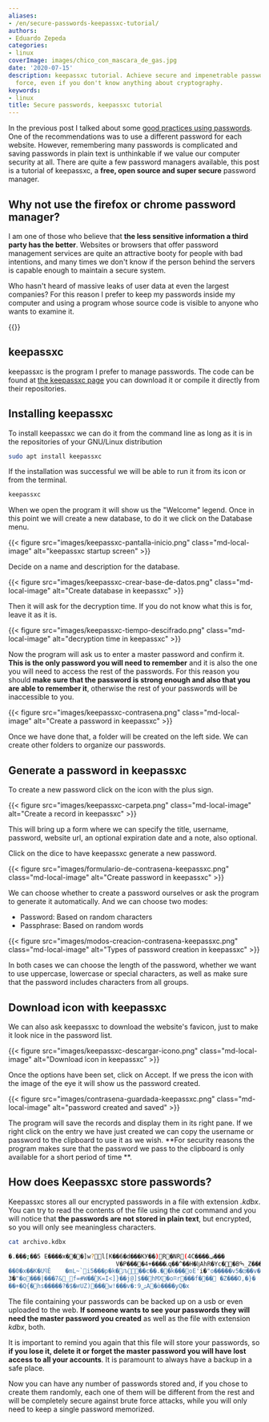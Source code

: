 ```yaml
---
aliases:
- /en/secure-passwords-keepassxc-tutorial/
authors:
- Eduardo Zepeda
categories:
- linux
coverImage: images/chico_con_mascara_de_gas.jpg
date: '2020-07-15'
description: keepassxc tutorial. Achieve secure and impenetrable passwords by brute
  force, even if you don't know anything about cryptography.
keywords:
- linux
title: Secure passwords, keepassxc tutorial
---
```


In the previous post I talked about some [good practices using passwords](/en/linux/how-to-create-a-secure-password/). One of the recommendations was to use a different password for each website. However, remembering many passwords is complicated and saving passwords in plain text is unthinkable if we value our computer security at all. There are quite a few password managers available, this post is a tutorial of keepassxc, a **free, open source and super secure** password manager.

## Why not use the firefox or chrome password manager?

I am one of those who believe that **the less sensitive information a third party has the better**. Websites or browsers that offer password management services are quite an attractive booty for people with bad intentions, and many times we don't know if the person behind the servers is capable enough to maintain a secure system.

Who hasn't heard of massive leaks of user data at even the largest companies? For this reason I prefer to keep my passwords inside my computer and using a program whose source code is visible to anyone who wants to examine it.

{{<ad>}}

## keepassxc

keepassxc is the program I prefer to manage passwords. The code can be found at [the keepassxc page](https://keepassxc.org/#?) you can download it or compile it directly from their repositories.

## Installing keepassxc

To install keepassxc we can do it from the command line as long as it is in the repositories of your GNU/Linux distribution

```bash
sudo apt install keepassxc
```

If the installation was successful we will be able to run it from its icon or from the terminal.

```bash
keepassxc
```

When we open the program it will show us the "Welcome" legend. Once in this point we will create a new database, to do it we click on the Database menu.

{{< figure src="images/keepassxc-pantalla-inicio.png" class="md-local-image" alt="keepassxc startup screen" >}}

Decide on a name and description for the database.

{{< figure src="images/keepassxc-crear-base-de-datos.png" class="md-local-image" alt="Create database in keepassxc" >}}

Then it will ask for the decryption time. If you do not know what this is for, leave it as it is.

{{< figure src="images/keepassxc-tiempo-descifrado.png" class="md-local-image" alt="decryption time in keepassxc" >}}

Now the program will ask us to enter a master password and confirm it. **This is the only password you will need to remember** and it is also the one you will need to access the rest of the passwords. For this reason you should **make sure that the password is strong enough and also that you are able to remember it**, otherwise the rest of your passwords will be inaccessible to you.

{{< figure src="images/keepassxc-contrasena.png" class="md-local-image" alt="Create a password in keepassxc" >}}

Once we have done that, a folder will be created on the left side. We can create other folders to organize our passwords.

## Generate a password in keepassxc

To create a new password click on the icon with the plus sign.

{{< figure src="images/keepassxc-carpeta.png" class="md-local-image" alt="Create a record in keepassxc" >}}

This will bring up a form where we can specify the title, username, password, website url, an optional expiration date and a note, also optional.

Click on the dice to have keepassxc generate a new password.

{{< figure src="images/formulario-de-contrasena-keepassxc.png" class="md-local-image" alt="Create password in keepassxc" >}}

We can choose whether to create a password ourselves or ask the program to generate it automatically. And we can choose two modes:

* Password: Based on random characters
* Passphrase: Based on random words

{{< figure src="images/modos-creacion-contrasena-keepassxc.png" class="md-local-image" alt="Types of password creation in keepassxc" >}}

In both cases we can choose the length of the password, whether we want to use uppercase, lowercase or special characters, as well as make sure that the password includes characters from all groups.

## Download icon with keepassxc

We can also ask keepassxc to download the website's favicon, just to make it look nice in the password list.

{{< figure src="images/keepassxc-descargar-icono.png" class="md-local-image" alt="Download icon in keepassxc" >}}

Once the options have been set, click on Accept. If we press the icon with the image of the eye it will show us the password created.

{{< figure src="images/contrasena-guardada-keepassxc.png" class="md-local-image" alt="password created and saved" >}}

The program will save the records and display them in its right pane. If we right click on the entry we have just created we can copy the username or password to the clipboard to use it as we wish. **For security reasons the program makes sure that the password we pass to the clipboard is only available for a short period of time **.

## How does Keepassxc store passwords?

Keepassxc stores all our encrypted passwords in a file with extension _.kdbx_. You can try to read the contents of the file using the _cat_ command and you will notice that **the passwords are not stored in plain text**, but encrypted, so you will only see meaningless characters.

```bash
cat archivo.kdbx

�.�ٞ��;��5 E����x���]w?l[K��6�d���KУ��)R�NR(4C����ݠ���
                              V�P����4+����ׁ˪q��^��H�ǉAhR�Yc��Bߒ_Z���<���C�[��W�]ސ�o�ӎ �*쑜�����i9.�e���}`�9	uܼJ+��v�~RLf����y�8�I(~E}�M��bÄ�h@'2��|#$�8�D%|�;~j:
��0�x��K�UϥÈ	�mL~`i5���p�k�᭾Ԉ��c��.�׏�k���oE'i�"o�����v5�⚂��v�p8"�n��[so�.�gȣև�H��V&�(g.���0���_w:�s�@�
3�"�o���|���7&_f=#W��ۡK=I<]}��j@]$��hMX�oʭr���f�׹��	�Z���O,�}�
��+�Q{�hs�����?�$�ҥUZ)���w!���v�:ݜ9A�ò����уQ�x
```

The file containing your passwords can be backed up on a usb or even uploaded to the web. **If someone wants to see your passwords they will need the master password you created** as well as the file with extension _kdbx_, both.

It is important to remind you again that this file will store your passwords, so **if you lose it, delete it or forget the master password you will have lost access to all your accounts**. It is paramount to always have a backup in a safe place.

Now you can have any number of passwords stored and, if you chose to create them randomly, each one of them will be different from the rest and will be completely secure against brute force attacks, while you will only need to keep a single password memorized.